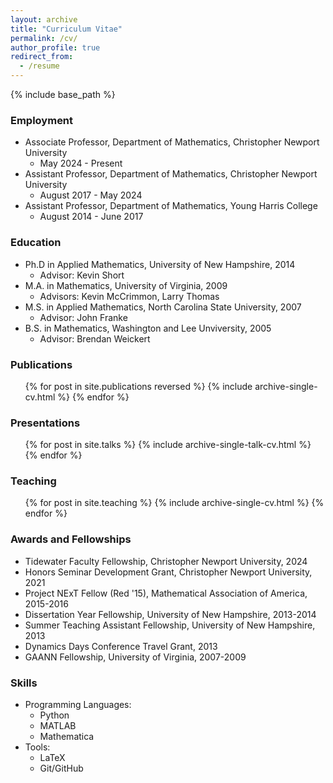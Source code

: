 ```yaml
---
layout: archive
title: "Curriculum Vitae"
permalink: /cv/
author_profile: true
redirect_from:
  - /resume
---
```


{% include base_path %}

### Employment
* Associate Professor, Department of Mathematics, Christopher Newport University
  * May 2024 - Present
* Assistant Professor, Department of Mathematics, Christopher Newport University
  * August 2017 - May 2024
* Assistant Professor, Department of Mathematics, Young Harris College
  * August 2014 - June 2017

### Education
* Ph.D in Applied Mathematics, University of New Hampshire, 2014
  * Advisor: Kevin Short
* M.A. in Mathematics, University of Virginia, 2009
  * Advisors: Kevin McCrimmon, Larry Thomas
* M.S. in Applied Mathematics, North Carolina State University, 2007
  * Advisor: John Franke
* B.S. in Mathematics, Washington and Lee Unviversity, 2005
  * Advisor: Brendan Weickert

### Publications
  <ul>{% for post in site.publications reversed %}
    {% include archive-single-cv.html %}
  {% endfor %}</ul>
  
### Presentations
  <ul>{% for post in site.talks %}
    {% include archive-single-talk-cv.html %}
  {% endfor %}</ul>
  
### Teaching
  <ul>{% for post in site.teaching %}
    {% include archive-single-cv.html %}
  {% endfor %}</ul>
  
### Awards and Fellowships
* Tidewater Faculty Fellowship, Christopher Newport University, 2024
* Honors Seminar Development Grant, Christopher Newport University, 2021
* Project NExT Fellow (Red '15), Mathematical Association of America, 2015-2016
* Dissertation Year Fellowship, University of New Hampshire, 2013-2014
* Summer Teaching Assistant Fellowship, University of New Hampshire, 2013
* Dynamics Days Conference Travel Grant, 2013
* GAANN Fellowship, University of Virginia, 2007-2009

### Skills
* Programming Languages:
  * Python
  * MATLAB
  * Mathematica
* Tools:
  * LaTeX
  * Git/GitHub
